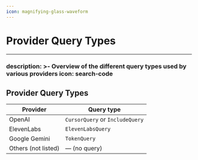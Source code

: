 ```yaml
---
icon: magnifying-glass-waveform
---
```


# Provider Query Types

***

### description: >- Overview of the different query types used by various providers icon: search-code

## Provider Query Types

| Provider            | Query type                      |
| ------------------- | ------------------------------- |
| OpenAI              | `CursorQuery` or `IncludeQuery` |
| ElevenLabs          | `ElevenLabsQuery`               |
| Google Gemini       | `TokenQuery`                    |
| Others (not listed) | — (no query)                    |
